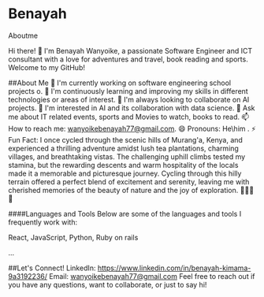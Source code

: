 # Benayah
Aboutme

Hi there! 👋
I'm Benayah Wanyoike, a passionate Software Engineer and ICT consultant with a love for adventures and travel, book reading and sports. Welcome to my GitHub!

##About Me
🔭 I'm currently working on software engineering school projects o.
🌱 I'm continuously learning and improving my skills in different technologies or areas of interest.
👯 I'm always looking to collaborate on AI projects.
🤔 I'm interested in AI and its collaboration with data science.
💬 Ask me about IT related events, sports and Movies to watch, books to read.
📫 How to reach me: wanyoikebenayah77@gmail.com.
😄 Pronouns: He\him .
⚡ Fun Fact: I once cycled through the scenic hills of Murang'a, Kenya, and experienced a thrilling adventure amidst lush tea plantations, charming villages, 
    and breathtaking vistas. The challenging uphill climbs tested my stamina, but the rewarding descents and warm hospitality of the locals made it a memorable 
    and picturesque journey. Cycling through this hilly terrain offered a perfect blend of excitement and serenity, leaving me with cherished memories of the 
    beauty of nature and the joy of exploration. 🚴‍♂️🍃😄


####Languages and Tools
Below are some of the languages and tools I frequently work with:

React, 
JavaScript,
Python,
Ruby on rails

...




##Let's Connect!
LinkedIn: https://www.linkedin.com/in/benayah-kimama-9a3192236/
Email: wanyoikebenayah77@gmail.com
Feel free to reach out if you have any questions, want to collaborate, or just to say hi!
